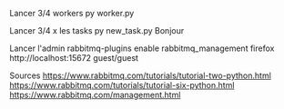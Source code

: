 Lancer 3/4 workers
py worker.py

Lancer 3/4 x les tasks
py new_task.py Bonjour

Lancer l'admin
rabbitmq-plugins enable rabbitmq_management
firefox http://localhost:15672
guest/guest

Sources
https://www.rabbitmq.com/tutorials/tutorial-two-python.html
https://www.rabbitmq.com/tutorials/tutorial-six-python.html
https://www.rabbitmq.com/management.html